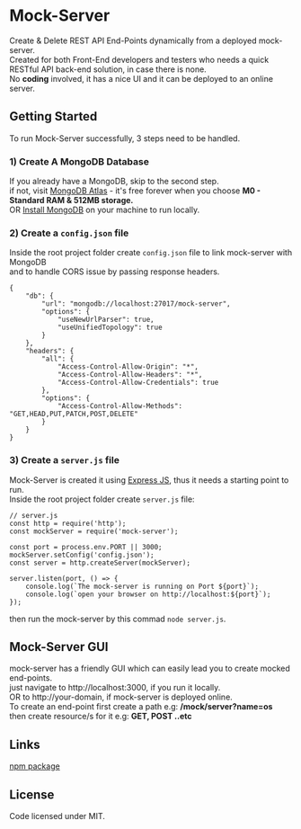 # Mock-Server

 Create & Delete REST API End-Points dynamically from a deployed mock-server.<br />
 Created for both Front-End developers and testers who needs a quick RESTful API back-end solution, in case there is none.<br />
 No __coding__ involved, it has a nice UI and it can be deployed to an online server.

## Getting Started

To run Mock-Server successfully, 3 steps need to be handled.

### 1) Create A MongoDB Database

If you already have a MongoDB, skip to the second step.<br />
if not, visit [MongoDB Atlas](https://www.mongodb.com/cloud/atlas) - it's free forever when you choose __M0 - Standard RAM & 512MB storage.__<br />
OR [Install MongoDB](https://docs.mongodb.com/v3.2/installation) on your machine to run locally.

### 2) Create a ```config.json``` file

Inside the root project folder create ```config.json``` file to link mock-server with MongoDB<br />
and to handle CORS issue by passing response headers.
```
{
    "db": {
        "url": "mongodb://localhost:27017/mock-server",
        "options": {
            "useNewUrlParser": true,
            "useUnifiedTopology": true
        }
    },
    "headers": {
        "all": {
            "Access-Control-Allow-Origin": "*",
            "Access-Control-Allow-Headers": "*",
            "Access-Control-Allow-Credentials": true
        },
        "options": {
            "Access-Control-Allow-Methods": "GET,HEAD,PUT,PATCH,POST,DELETE"
        }
    }
}
```
### 3) Create a ```server.js``` file

Mock-Server is created it using [Express JS](https://expressjs.com/), thus it needs a starting point to run.<br />
Inside the root project folder create ```server.js``` file:
```
// server.js
const http = require('http');
const mockServer = require('mock-server');

const port = process.env.PORT || 3000;
mockServer.setConfig('config.json');
const server = http.createServer(mockServer);

server.listen(port, () => {
    console.log(`The mock-server is running on Port ${port}`);
    console.log(`open your browser on http://localhost:${port}`);
});
```
then run the mock-server by this commad ```node server.js```.

## Mock-Server GUI

mock-server has a friendly GUI which can easily lead you to create mocked end-points.<br />
just navigate to http://localhost:3000, if you run it locally.<br />
OR to http://your-domain, if mock-server is deployed online.<br />
To create an end-point first create a path e.g: __/mock/server?name=os__<br />
then create resource/s for it e.g: __GET, POST ..etc__

## Links

[npm package](#)

## License

Code licensed under MIT.